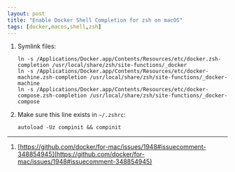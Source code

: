 ```yaml
---
layout: post
title: "Enable Docker Shell Completion for zsh on macOS"
tags: [docker,macos,shell,zsh]
---
```


1. Symlink files:
   ```
   ln -s /Applications/Docker.app/Contents/Resources/etc/docker.zsh-completion /usr/local/share/zsh/site-functions/_docker
   ln -s /Applications/Docker.app/Contents/Resources/etc/docker-machine.zsh-completion /usr/local/share/zsh/site-functions/_docker-machine
   ln -s /Applications/Docker.app/Contents/Resources/etc/docker-compose.zsh-completion /usr/local/share/zsh/site-functions/_docker-compose
   ```
2. Make sure this line exists in `~/.zshrc`:
   ```
   autoload -Uz compinit && compinit
   ```

---
1. [https://github.com/docker/for-mac/issues/1948#issuecomment-348854945](https://github.com/docker/for-mac/issues/1948#issuecomment-348854945)

